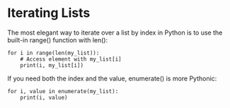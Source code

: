 # Iterating Lists
The most elegant way to iterate over a list by index in Python is to use the built-in range() function with len():
```
for i in range(len(my_list)):
    # Access element with my_list[i]
    print(i, my_list[i])
```
If you need both the index and the value, enumerate() is more Pythonic:
```
for i, value in enumerate(my_list):
    print(i, value)
```